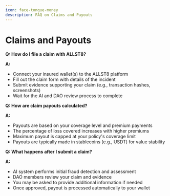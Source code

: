 ```yaml
---
icon: face-tongue-money
description: FAQ on Claims and Payouts
---
```


# Claims and Payouts

**Q: How do I file a claim with ALLST8?**

**A:**

* Connect your insured wallet(s) to the ALLST8 platform
* Fill out the claim form with details of the incident
* Submit evidence supporting your claim (e.g., transaction hashes, screenshots)
* Wait for the AI and DAO review process to complete

**Q: How are claim payouts calculated?**

**A:**

* Payouts are based on your coverage level and premium payments
* The percentage of loss covered increases with higher premiums
* Maximum payout is capped at your policy's coverage limit
* Payouts are typically made in stablecoins (e.g., USDT) for value stability

**Q: What happens after I submit a claim?**

**A:**

* AI system performs initial fraud detection and assessment
* DAO members review your claim and evidence
* You may be asked to provide additional information if needed
* Once approved, payout is processed automatically to your wallet
